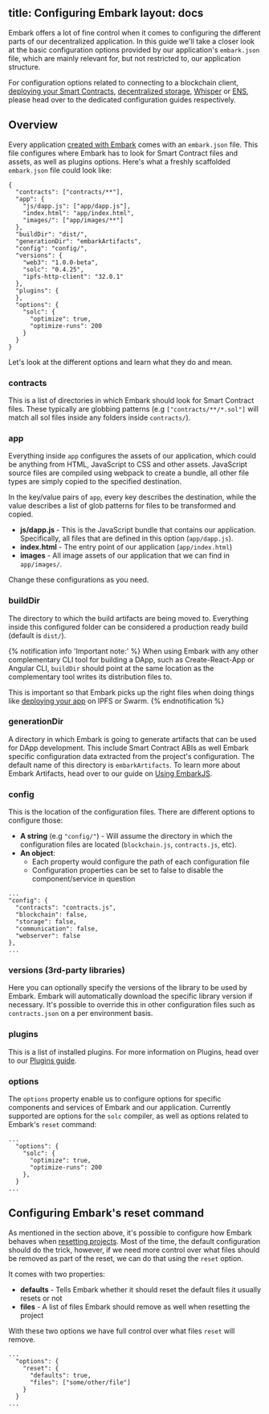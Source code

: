 title: Configuring Embark
layout: docs
---

Embark offers a lot of fine control when it comes to configuring the different parts of our decentralized application. In this guide we'll take a closer look at the basic configuration options provided by our application's `embark.json` file, which are mainly relevant for, but not restricted to, our application structure.

For configuration options related to connecting to a blockchain client, [deploying your Smart Contracts](contracts_configuration.html), [decentralized storage](storage_configuration.html), [Whisper](messages_configuration) or [ENS](naming_configuration.html), please head over to the dedicated configuration guides respectively.

## Overview

Every application [created with Embark](create_project.html) comes with an `embark.json` file. This file configures where Embark has to look for Smart Contract files and assets, as well as plugins options. Here's what a freshly scaffolded `embark.json` file could look like:

```
{
  "contracts": ["contracts/**"],
  "app": {
    "js/dapp.js": ["app/dapp.js"],
    "index.html": "app/index.html",
    "images/": ["app/images/**"]
  },
  "buildDir": "dist/",
  "generationDir": "embarkArtifacts",
  "config": "config/",
  "versions": {
    "web3": "1.0.0-beta",
    "solc": "0.4.25",
    "ipfs-http-client": "32.0.1"
  },
  "plugins": {
  },
  "options": {
    "solc": {
      "optimize": true,
      "optimize-runs": 200
    }
  }
}
```

Let's look at the different options and learn what they do and mean.

### contracts

This is a list of directories in which Embark should look for Smart Contract files. These typically are globbing patterns (e.g `["contracts/**/*.sol"]` will match all sol files inside any folders inside `contracts/`).

### app

Everything inside `app` configures the assets of our application, which could be anything from HTML, JavaScript to CSS and other assets. JavaScript source files are compiled using webpack to create a bundle, all other file types are simply copied to the specified destination.

In the key/value pairs of `app`, every key describes the destination, while the value describes a list of glob patterns for files to be transformed and copied.

  - **js/dapp.js** - This is the JavaScript bundle that contains our application. Specifically, all files that are defined in this option (`app/dapp.js`).
  - **index.html** - The entry point of our application (`app/index.html`)
  - **images** - All image assets of our application that we can find in `app/images/`.

Change these configurations as you need.

### buildDir

The directory to which the build artifacts are being moved to. Everything inside this configured folder can be considered a production ready build (default is `dist/`).

{% notification info 'Important note:' %}
When using Embark with any other complementary CLI tool for building a DApp, such as Create-React-App or Angular CLI, `buildDir` should point at the same location as the complementary tool writes its distribution files to.

This is important so that Embark picks up the right files when doing things like [deploying your app](/docs/storage_deployment.html) on IPFS or Swarm.
{% endnotification %}

### generationDir

A directory in which Embark is going to generate artifacts that can be used for DApp development. This include Smart Contract ABIs as well Embark specific configuration data extracted from the project's configuration. The default name of this directory is `embarkArtifacts`. To learn more about Embark Artifacts, head over to our guide on [Using EmbarkJS](/docs/javascript_usage.html).

### config

This is the location of the configuration files. There are different options to configure those:

* **A string** (e.g `"config/"`) - Will assume the directory in which the configuration files are located (`blockchain.js`, `contracts.js`, etc).
* **An object**:
  * Each property would configure the path of each configuration file
  * Configuration properties can be set to false to disable the component/service in question

```
...
"config": {
  "contracts": "contracts.js",
  "blockchain": false,
  "storage": false,
  "communication": false,
  "webserver": false
},
...
```

### versions (3rd-party libraries)

Here you can optionally specify the versions of the library to be used by Embark. Embark will automatically download the specific library version if necessary. It's possible to override this in other configuration files such as `contracts.json` on a per environment basis.

### plugins

This is a list of installed plugins. For more information on Plugins, head over to our [Plugins guide](/docs/installing_plugins.html).

### options

The `options` property enable us to configure options for specific components and services of Embark and our application. Currently supported are options for the `solc` compiler, as well as options related to Embark's `reset` command:
```
...
  "options": {
    "solc": {
      "optimize": true,
      "optimize-runs": 200
    },
  }
...
```

## Configuring Embark's reset command

As mentioned in the section above, it's possible to configure how Embark behaves when [resetting projects](/docs/running_apps.html#Resetting-apps). Most of the time, the default configuration should do the trick, however, if we need more control over what files should be removed as part of the reset, we can do that using the `reset` option.

It comes with two properties:

- **defaults** - Tells Embark whether it should reset the default files it usually resets or not
- **files** - A list of files Embark should remove as well when resetting the project

With these two options we have full control over what files `reset` will remove.

```
...
  "options": {
    "reset": {
      "defaults": true,
      "files": ["some/other/file"]
    }
  }
...
```
